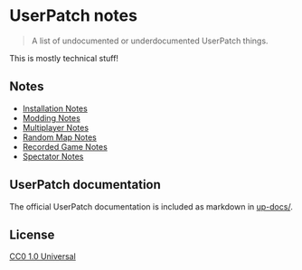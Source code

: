 # UserPatch notes

> A list of undocumented or underdocumented UserPatch things.

This is mostly technical stuff!

## Notes

 - [Installation Notes](./notes/installation.md)
 - [Modding Notes](./notes/modding.md)
 - [Multiplayer Notes](./notes/multiplayer.md)
 - [Random Map Notes](./notes/random-maps.md)
 - [Recorded Game Notes](./notes/recorded-games.md)
 - [Spectator Notes](./notes/spec.md)

## UserPatch documentation
The official UserPatch documentation is included as markdown in [up-docs/](./up-docs/).

## License

[CC0 1.0 Universal](LICENSE.md)
